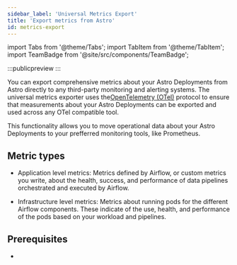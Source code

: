```yaml
---
sidebar_label: 'Universal Metrics Export'
title: 'Export metrics from Astro'
id: metrics-export
---
```


import Tabs from '@theme/Tabs';
import TabItem from '@theme/TabItem';
import TeamBadge from '@site/src/components/TeamBadge';

<TeamBadge/>

:::publicpreview
:::

You can export comprehensive metrics about your Astro Deployments from Astro directly to any third-party monitoring and alerting systems. The universal metrics exporter uses the[OpenTelemetry (OTel)](https://opentelemetry.io/docs/) protocol to ensure that measurements about your Astro Deployments can be exported and used across any OTel compatible tool.

This functionality allows you to move operational data about your Astro Deployments to your prefferred monitoring tools, like Prometheus.

## Metric types

- Application level metrics: Metrics defined by Airflow, or custom metrics you write, about the health, success, and performance of data pipelines orchestrated and executed by Airflow.

- Infrastructure level metrics: Metrics about running pods for the different Airflow components. These indicate of the use, health, and performance of the pods based on your workload and pipelines.

## Prerequisites

-



